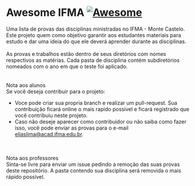 
# Awesome IFMA [![Awesome](https://awesome.re/badge.svg)](https://awesome.re)



Uma lista de provas das disciplinas ministradas no IFMA - Monte Castelo.
</br>
Este projeto quem como objetivo garantir aos estudantes materiais para estudo e dar uma ideia do que ele deverá aprender durante as disciplinas.
</br>
</br>
As provas e trabalhos estão dentro de seus diretórios com nomes respectivos as matérias. Cada pasta de disciplina contém subdiretórios nomeados com o ano em que o teste foi aplicado.</br>
</br>
</br>
Nota aos alunos</br>
Se você deseja contribuir para o projeto:
 - Voce pode criar sua propria branch e realizar um pull-request. Sua contribuição ficará online o mais rapido possivel e ficará registrado que você contribuiu neste projeto.
 - Caso não deseje aparecer como contribuidor ou não saiba como fazer isso, você pode enviar as provas para o e-mail eliaslima@acad.ifma.edu.br.
</br>
</br>
Nota aos professores</br>
Sinta-se livre para enviar um issue pedindo a remoção das suas provas deste repositório. A pasta contendo sua disciplina será removida o mais rápido possível.
</br>
</br>

